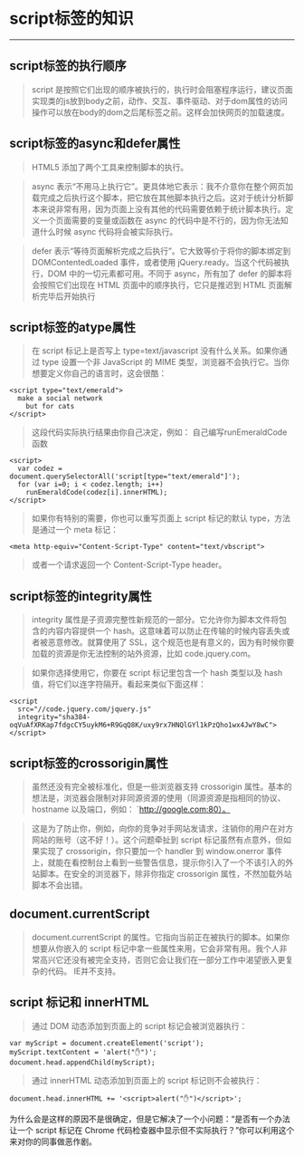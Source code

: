 # script标签的知识 #

----------

## script标签的执行顺序 ##
>script 是按照它们出现的顺序被执行的，执行时会阻塞程序运行，建议页面实现类的js放到body之前，动作、交互、事件驱动、对于dom属性的访问操作可以放在body的dom之后尾标签之前。这样会加快网页的加载速度。

## script标签的async和defer属性 ##
>HTML5 添加了两个工具来控制脚本的执行。

>async 表示“不用马上执行它”。更具体地它表示：我不介意你在整个网页加载完成之后执行这个脚本，把它放在其他脚本执行之后。这对于统计分析脚本来说非常有用，因为页面上没有其他的代码需要依赖于统计脚本执行。定义一个页面需要的变量或函数在 async 的代码中是不行的，因为你无法知道什么时候 async 代码将会被实际执行。

>defer 表示“等待页面解析完成之后执行”。它大致等价于将你的脚本绑定到 DOMContentedLoaded 事件，或者使用 jQuery.ready。当这个代码被执行，DOM 中的一切元素都可用。不同于 async，所有加了 defer 的脚本将会按照它们出现在 HTML 页面中的顺序执行，它只是推迟到 HTML 页面解析完毕后开始执行

## script标签的atype属性 ##
>在 script 标记上是否写上 type=text/javascript 没有什么关系。如果你通过 type 设置一个非 JavaScript 的 MIME 类型，浏览器不会执行它。当你想要定义你自己的语言时，这会很酷：

	<script type="text/emerald">
	  make a social network
	    but for cats
	</script>

>这段代码实际执行结果由你自己决定，例如： 自己编写runEmeraldCode函数

	<script>
	  var codez = document.querySelectorAll('script[type="text/emerald"]');
	  for (var i=0; i < codez.length; i++)
	    runEmeraldCode(codez[i].innerHTML);
	</script>

>如果你有特别的需要，你也可以重写页面上 script 标记的默认 type，方法是通过一个 meta 标记：

	<meta http-equiv="Content-Script-Type" content="text/vbscript">
>或者一个请求返回一个 Content-Script-Type header。

## script标签的integrity属性 ##
>integrity 属性是子资源完整性新规范的一部分。它允许你为脚本文件将包含的内容内容提供一个 hash。这意味着可以防止在传输的时候内容丢失或者被恶意修改。就算使用了 SSL，这个规范也是有意义的，因为有时候你要加载的资源是你无法控制的站外资源，比如 code.jquery.com。

>如果你选择使用它，你要在 script 标记里包含一个 hash 类型以及 hash 值，将它们以连字符隔开。看起来类似下面这样：
	
	<script
	  src="//code.jquery.com/jquery.js"
	  integrity="sha384-oqVuAfXRKap7fdgcCY5uykM6+R9GqQ8K/uxy9rx7HNQlGYl1kPzQho1wx4JwY8wC">
	</script>

## script标签的crossorigin属性 ##
>虽然还没有完全被标准化，但是一些浏览器支持 crossorigin 属性。基本的想法是，浏览器会限制对非同源资源的使用（同源资源是指相同的协议、hostname 以及端口，例如： `http://google.com:80）。

>这是为了防止你，例如，向你的竞争对手网站发请求，注销你的用户在对方网站的账号（这不好！）。这个问题牵扯到 script 标记虽然有点意外，但如果实现了 crossorigin，你只要加一个 handler 到 window.onerror 事件上，就能在看控制台上看到一些警告信息，提示你引入了一个不该引入的外站脚本。在安全的浏览器下，除非你指定 crossorigin 属性，不然加载外站脚本不会出错。

## document.currentScript ##
>document.currentScript 的属性。它指向当前正在被执行的脚本。如果你想要从你嵌入的 script 标记中拿一些属性来用，它会非常有用。我个人非常高兴它还没有被完全支持，否则它会让我们在一部分工作中渴望嵌入更复杂的代码。 IE并不支持。

## script 标记和 innerHTML ##
>通过 DOM 动态添加到页面上的 script 标记会被浏览器执行：

	var myScript = document.createElement('script');
	myScript.textContent = 'alert("✋")';
	document.head.appendChild(myScript);

>通过 innerHTML 动态添加到页面上的 script 标记则不会被执行：

	document.head.innerHTML += '<script>alert("✋")</script>';
为什么会是这样的原因不是很确定，但是它解决了一个小问题：“是否有一个办法让一个 script 标记在 Chrome 代码检查器中显示但不实际执行？”你可以利用这个来对你的同事做恶作剧。